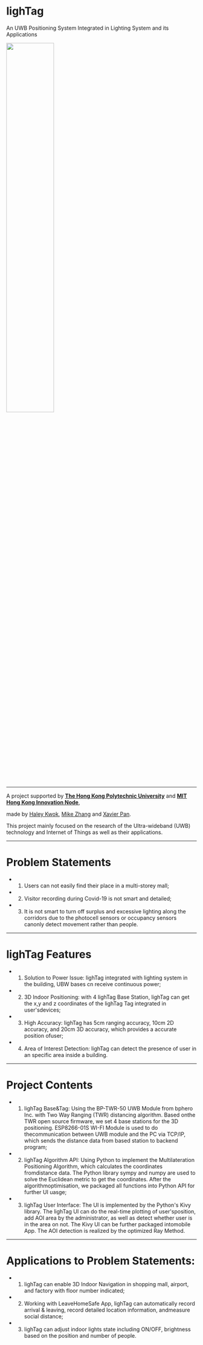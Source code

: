 # lighTag
An UWB Positioning System Integrated in Lighting System and its Applications

<img src="https://github.com/lighTag-UWB/lighTag/blob/main/lighTag_Logo_2.png" width="50%"></img>

---

A project supported by [**The Hong Kong Polytechnic University**](https://www.polyu.edu.hk/) and [**MIT Hong Kong Innovation Node**](https://hkinnovationnode.mit.edu/),

made by [Haley Kwok](https://github.com/HaleyKwok), [Mike Zhang](https://github.com/zhangwengyu999) and [Xavier Pan](https://github.com/X3vvv).


This project mainly focused on the research of the Ultra-wideband (UWB) technology and Internet of Things as well as their applications.

---

# Problem Statements
- 1. Users can not easily find their place in a multi-storey mall;
- 2. Visitor recording during Covid-19 is not smart and detailed;
- 3. It is not smart to turn off surplus and excessive lighting along the corridors due to the photocell sensors or occupancy sensors canonly detect movement rather than people.

---

# lighTag Features
- 1. Solution to Power Issue: lighTag integrated with lighting system in the building, UBW bases cn receive continuous power;
- 2. 3D Indoor Positioning: with 4 lighTag Base Station, lighTag can get the x,y and z coordinates of the lighTag Tag integrated in user'sdevices;
- 3. High Accuracy: lighTag has 5cm ranging accuracy, 10cm 2D accuracy, and 20cm 3D accuracy, which provides a accurate position ofuser;
- 4. Area of Interest Detection: lighTag can detect the presence of user in an specific area inside a building.

---

# Project Contents
- 1. lighTag Base&Tag: Using the BP-TWR-50 UWB Module from bphero Inc. with Two Way Ranging (TWR) distancing algorithm. Based onthe TWR open source firmware, we set 4 base stations for the 3D positioning. ESP8266-01S WI-FI Module is used to do thecommunication between UWB module and the PC via TCP/IP, which sends the distance data from based station to backend program;
- 2. lighTag Algorithm API: Using Python to implement the Multilateration Positioning Algorithm, which calculates the coordinates fromdistance data. The Python library sympy and numpy are used to solve the Euclidean metric to get the coordinates. After the algorithmoptimisation, we packaged all functions into Python API for further UI uasge;
- 3. lighTag User Interface: The UI is implemented by the Python's Kivy library. The lighTag UI can do the real-time plotting of user'sposition, add AOI area by the administrator, as well as detect whether user is in the area on not. The Kivy UI can be further packaged intomobile App. The AOI detection is realized by the optimized Ray Method.

---

# Applications to Problem Statements:
- 1. lighTag can enable 3D Indoor Navigation in shopping mall, airport, and factory with floor number indicated;
- 2. Working with LeaveHomeSafe App, lighTag can automatically record arrival & leaving, record detailed location information, andmeasure social distance;
- 3. lighTag can adjust indoor lights state including ON/OFF, brightness based on the position and number of people.
